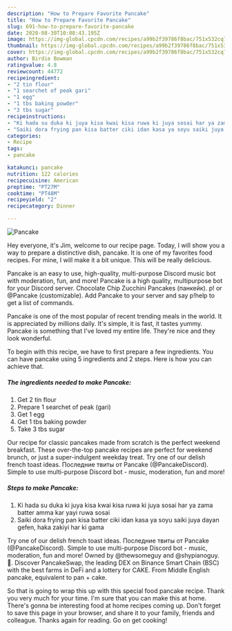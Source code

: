 ```yaml
---
description: "How to Prepare Favorite Pancake"
title: "How to Prepare Favorite Pancake"
slug: 691-how-to-prepare-favorite-pancake
date: 2020-08-30T10:08:43.195Z
image: https://img-global.cpcdn.com/recipes/a99b2f39786f8bac/751x532cq70/pancake-recipe-main-photo.jpg
thumbnail: https://img-global.cpcdn.com/recipes/a99b2f39786f8bac/751x532cq70/pancake-recipe-main-photo.jpg
cover: https://img-global.cpcdn.com/recipes/a99b2f39786f8bac/751x532cq70/pancake-recipe-main-photo.jpg
author: Birdie Bowman
ratingvalue: 4.8
reviewcount: 44772
recipeingredient:
- "2 tin flour"
- "1 searchet of peak gari"
- "1 egg"
- "1 tbs baking powder"
- "3 tbs sugar"
recipeinstructions:
- "Ki hada su duka ki juya kisa kwai kisa ruwa ki juya sosai har ya zama batter amma kar yayi ruwa sosai"
- "Saiki dora frying pan kisa batter ciki idan kasa ya soyu saiki juya dayan gefen, haka zakiyi har ki gama"
categories:
- Recipe
tags:
- pancake

katakunci: pancake 
nutrition: 122 calories
recipecuisine: American
preptime: "PT27M"
cooktime: "PT48M"
recipeyield: "2"
recipecategory: Dinner

---
```



![Pancake](https://img-global.cpcdn.com/recipes/a99b2f39786f8bac/751x532cq70/pancake-recipe-main-photo.jpg)

Hey everyone, it's Jim, welcome to our recipe page. Today, I will show you a way to prepare a distinctive dish, pancake. It is one of my favorites food recipes. For mine, I will make it a bit unique. This will be really delicious.

Pancake is an easy to use, high-quality, multi-purpose Discord music bot with moderation, fun, and more! Pancake is a high quality, multipurpose bot for your Discord server. Chocolate Chip Zucchini Pancakes (панкейк). p! or @Pancake (customizable). Add Pancake to your server and say p!help to get a list of commands.

Pancake is one of the most popular of recent trending meals in the world. It is appreciated by millions daily. It's simple, it is fast, it tastes yummy. Pancake is something that I've loved my entire life. They're nice and they look wonderful.


To begin with this recipe, we have to first prepare a few ingredients. You can have pancake using 5 ingredients and 2 steps. Here is how you can achieve that.

<!--inarticleads1-->

##### The ingredients needed to make Pancake:

1. Get 2 tin flour
1. Prepare 1 searchet of peak (gari)
1. Get 1 egg
1. Get 1 tbs baking powder
1. Take 3 tbs sugar


Our recipe for classic pancakes made from scratch is the perfect weekend breakfast. These over-the-top pancake recipes are perfect for weekend brunch, or just a super-indulgent weekday treat. Try one of our delish french toast ideas. Последние твиты от Pancake (@PancakeDiscord). Simple to use multi-purpose Discord bot - music, moderation, fun and more! 

<!--inarticleads2-->

##### Steps to make Pancake:

1. Ki hada su duka ki juya kisa kwai kisa ruwa ki juya sosai har ya zama batter amma kar yayi ruwa sosai
1. Saiki dora frying pan kisa batter ciki idan kasa ya soyu saiki juya dayan gefen, haka zakiyi har ki gama


Try one of our delish french toast ideas. Последние твиты от Pancake (@PancakeDiscord). Simple to use multi-purpose Discord bot - music, moderation, fun and more! Owned by @thewsomeguy and @shypianoguy. 🥞. Discover PancakeSwap, the leading DEX on Binance Smart Chain (BSC) with the best farms in DeFi and a lottery for CAKE. From Middle English pancake, equivalent to pan +‎ cake. 

So that is going to wrap this up with this special food pancake recipe. Thank you very much for your time. I'm sure that you can make this at home. There's gonna be interesting food at home recipes coming up. Don't forget to save this page in your browser, and share it to your family, friends and colleague. Thanks again for reading. Go on get cooking!
